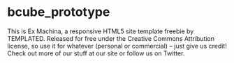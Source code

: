 # bcube_prototype
This is Ex Machina, a responsive HTML5 site template freebie by TEMPLATED. Released for free under the Creative Commons Attribution license, so use it for whatever (personal or commercial) – just give us credit! Check out more of our stuff at our site or follow us on Twitter.
